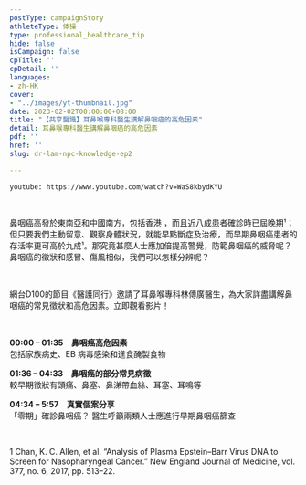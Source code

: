 ```yaml
---
postType: campaignStory
athleteType: 体操
type: professional_healthcare_tip
hide: false
isCampaign: false
cpTitle: ''
cpDetail: ''
languages:
- zh-HK
cover:
- "../images/yt-thumbnail.jpg"
date: 2023-02-02T00:00:00+08:00
title: "【共享醫識】耳鼻喉專科醫生講解鼻咽癌的高危因素"
detail: 耳鼻喉專科醫生講解鼻咽癌的高危因素
pdf: ''
href: ''
slug: dr-lam-npc-knowledge-ep2

---
```

`youtube: https://www.youtube.com/watch?v=WaS8kbydKYU`

<br/>

鼻咽癌高發於東南亞和中國南方，包括香港 ，而且近八成患者確診時已屆晚期¹；但只要我們主動留意、觀察身體狀況，就能早點斷症及治療，而早期鼻咽癌患者的存活率更可高於九成¹。那究竟甚麼人士應加倍提高警覺，防範鼻咽癌的威脅呢？鼻咽癌的徵狀和感冒、傷風相似，我們可以怎樣分辨呢？

<br/>

網台D100的節目《醫護同行》邀請了耳鼻喉專科林傳廣醫生，為大家詳盡講解鼻咽癌的常見徵狀和高危因素。立即觀看影片！

<br/>

**00:00 – 01:35　鼻咽癌高危因素**  
包括家族病史、EB 病毒感染和進食醃製食物

**01:36 – 04:33　鼻咽癌的部分常見病徵**  
較早期徵狀有頭痛、鼻塞、鼻涕帶血絲、耳塞、耳鳴等

**04:34 – 5:57　真實個案分享**  
「零期」確診鼻咽癌？ 醫生呼籲兩類人士應進行早期鼻咽癌篩查

<br/>

1 Chan, K. C. Allen, et al. “Analysis of Plasma Epstein–Barr Virus DNA to Screen for Nasopharyngeal Cancer.” New England Journal of Medicine, vol. 377, no. 6, 2017, pp. 513–22.
